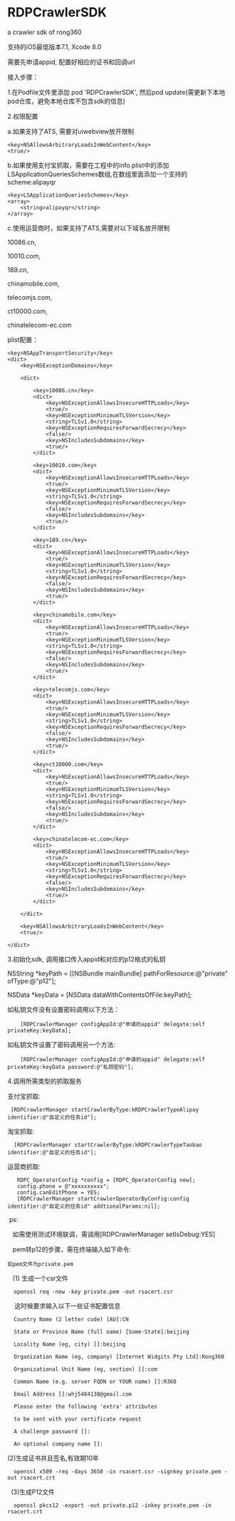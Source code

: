 # RDPCrawlerSDK
a crawler sdk of rong360

支持的iOS最低版本7.1, Xcode 8.0

需要先申请appid, 配置好相应的证书和回调url

接入步骤：

1.在Podfile文件里添加 pod 'RDPCrawlerSDK', 然后pod update(需更新下本地pod仓库，避免本地仓库不包含sdk的信息)



2.权限配置

a.如果支持了ATS, 需要对uiwebview放开限制

	<key>NSAllowsArbitraryLoadsInWebContent</key>
	<true/>

b.如果使用支付宝抓取，需要在工程中的info.plist中的添加LSApplicationQueriesSchemes数组,在数组里面添加一个支持的scheme:alipayqr

	<key>LSApplicationQueriesSchemes</key>
	<array>
		<string>alipayqr</string>
	</array>

c.使用运营商时，如果支持了ATS,需要对以下域名放开限制

10086.cn,

10010.com,

189.cn,

chinamobile.com,

telecomjs.com,

ct10000.com,

chinatelecom-ec.com


plist配置：

    <key>NSAppTransportSecurity</key>
	<dict>
		<key>NSExceptionDomains</key>
		
		<dict>
		
			<key>10086.cn</key>
			<dict>
				<key>NSExceptionAllowsInsecureHTTPLoads</key>
				<true/>
				<key>NSExceptionMinimumTLSVersion</key>
				<string>TLSv1.0</string>
				<key>NSExceptionRequiresForwardSecrecy</key>
				<false/>
				<key>NSIncludesSubdomains</key>
				<true/>
			</dict>
			
			<key>10010.com</key>
			<dict>
				<key>NSExceptionAllowsInsecureHTTPLoads</key>
				<true/>
				<key>NSExceptionMinimumTLSVersion</key>
				<string>TLSv1.0</string>
				<key>NSExceptionRequiresForwardSecrecy</key>
				<false/>
				<key>NSIncludesSubdomains</key>
				<true/>
			</dict>
			
			<key>189.cn</key>
			<dict>
				<key>NSExceptionAllowsInsecureHTTPLoads</key>
				<true/>
				<key>NSExceptionMinimumTLSVersion</key>
				<string>TLSv1.0</string>
				<key>NSExceptionRequiresForwardSecrecy</key>
				<false/>
				<key>NSIncludesSubdomains</key>
				<true/>
			</dict>
			
			<key>chinamobile.com</key>
			<dict>
				<key>NSExceptionAllowsInsecureHTTPLoads</key>
				<true/>
				<key>NSExceptionMinimumTLSVersion</key>
				<string>TLSv1.0</string>
				<key>NSExceptionRequiresForwardSecrecy</key>
				<false/>
				<key>NSIncludesSubdomains</key>
				<true/>
			</dict>
			
			<key>telecomjs.com</key>
			<dict>
				<key>NSExceptionAllowsInsecureHTTPLoads</key>
				<true/>
				<key>NSExceptionMinimumTLSVersion</key>
				<string>TLSv1.0</string>
				<key>NSExceptionRequiresForwardSecrecy</key>
				<false/>
				<key>NSIncludesSubdomains</key>
				<true/>
			</dict>
			
			<key>ct10000.com</key>
			<dict>
				<key>NSExceptionAllowsInsecureHTTPLoads</key>
				<true/>
				<key>NSExceptionMinimumTLSVersion</key>
				<string>TLSv1.0</string>
				<key>NSExceptionRequiresForwardSecrecy</key>
				<false/>
				<key>NSIncludesSubdomains</key>
				<true/>
			</dict>
			
			<key>chinatelecom-ec.com</key>
			<dict>
				<key>NSExceptionAllowsInsecureHTTPLoads</key>
				<true/>
				<key>NSExceptionMinimumTLSVersion</key>
				<string>TLSv1.0</string>
				<key>NSExceptionRequiresForwardSecrecy</key>
				<false/>
				<key>NSIncludesSubdomains</key>
				<true/>
			</dict>
			
		</dict>
		
		<key>NSAllowsArbitraryLoadsInWebContent</key>
		<true/>
		
	</dict>




3.初始化sdk, 调用接口传入appid和对应的p12格式的私钥    

  NSString *keyPath = [[NSBundle mainBundle] pathForResource:@"private" ofType:@"p12"];

  NSData *keyData = [NSData dataWithContentsOfFile:keyPath];

  如私钥文件没有设置密码调用以下方法：

		[RDPCrawlerManager configAppId:@"申请的appid" delegate:self privateKey:keyData];
 
  如私钥文件设置了密码调用另一个方法:

 		[RDPCrawlerManager configAppId:@"申请的appid" delegate:self privateKey:keyData password:@"私钥密码"];
  

4.调用所需类型的抓取服务

  支付宝抓取:
  
  	 [RDPCrawlerManager startCrawlerByType:kRDPCrawlerTypeAlipay identifier:@"自定义的任务id"];
  
  淘宝抓取:
  
  	  [RDPCrawlerManager startCrawlerByType:kRDPCrawlerTypeTaobao identifier:@"自定义的任务id"];
  
  运营商抓取:
  
  	   RDPC_OperatorConfig *config = [RDPC_OperatorConfig new];  
	   config.phone = @"xxxxxxxxxx";
	   config.canEditPhone = YES;
	   [RDPCrawlerManager startCrawlerOperatorByConfig:config identifier:@"自定义的任务id" addtionalParams:nil];
	
  ps:
  
    如需使用测试环境联调，需调用[RDPCrawlerManager setIsDebug:YES]

    pem转p12的步骤，需在终端输入如下命令:

    如pem文件为private.pem

    
    (1) 生成一个csr文件

      openssl req -new -key private.pem -out rsacert.csr

      这时候要求输入以下一些证书配置信息

      Country Name (2 letter code) [AU]:CN

      State or Province Name (full name) [Some-State]:beijing

      Locality Name (eg, city) []:beijing

      Organization Name (eg, company) [Internet Widgits Pty Ltd]:Rong360

      Organizational Unit Name (eg, section) []:com

      Common Name (e.g. server FQDN or YOUR name) []:R360

      Email Address []:whj5484138@gmail.com

      Please enter the following 'extra' attributes

      to be sent with your certificate request

      A challenge password []:

      An optional company name []:



   (2)生成证书并且签名,有效期10年

      openssl x509 -req -days 3650 -in rsacert.csr -signkey private.pem -out rsacert.crt


   (3)生成P12文件

      openssl pkcs12 -export -out private.p12 -inkey private.pem -in rsacert.crt

 

